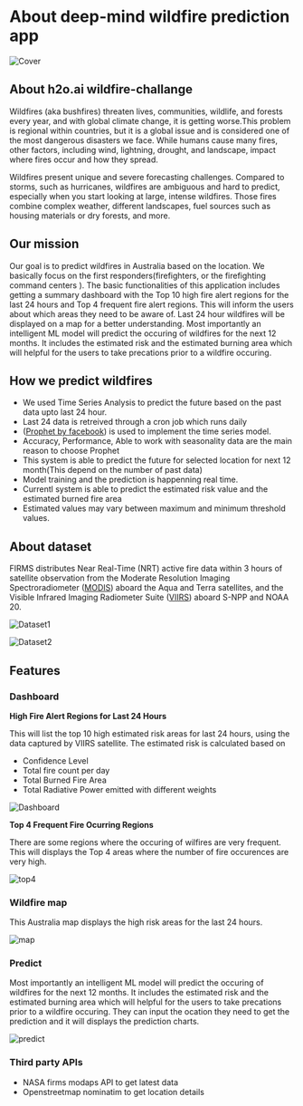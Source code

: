 # About deep-mind wildfire prediction app

![Cover](https://github.com/kavindasr/wildfire_images/blob/main/cover.jpg?raw=true)
## About h2o.ai wildfire-challange

Wildfires (aka bushfires) threaten lives, communities, wildlife, and forests every year, and with global climate change, it is getting worse.This problem is regional within countries, but it is a global issue and is considered one of the most dangerous disasters we face. While humans cause many fires, other factors, including wind, lightning, drought, and landscape, impact where fires occur and how they spread.

Wildfires present unique and severe forecasting challenges. Compared to storms, such as hurricanes, wildfires are ambiguous and hard to predict, especially when you start looking at large, intense wildfires. Those fires combine complex weather, different landscapes, fuel sources such as housing materials or dry forests, and more.

## Our mission
Our goal is to predict wildfires in Australia based on the location. We basically focus on the first responders(firefighters, or the firefighting command centers ). The basic functionalities of this application includes getting a summary dashboard with the Top 10 high fire alert regions for the last 24 hours and Top 4 frequent fire alert regions. This will inform the users about which areas they need to be aware of. Last 24 hour wildfires will be displayed on a map for a better understanding. Most importantly an intelligent ML model will predict the occuring of wildfires for the next 12 months. It includes the estimated risk and the estimated burning area which will helpful for the users to take precations prior to a wildfire occuring.

## How we predict wildfires
- We used Time Series Analysis to predict the future based on the past data upto last 24 hour.
- Last 24 data is retreived through a cron job which runs daily
- ([Prophet by facebook](https://facebook.github.io/prophet/)) is used to implement the time series model.
- Accuracy, Performance, Able to work with seasonality data are the main reason to choose Prophet
- This system is able to predict the future for selected location for next 12 month(This depend on the number of past data)
- Model training and the prediction is happenning real time.
- Currentl system is able to predict the estimated risk value and the estimated burned fire area
- Estimated values may vary between maximum and minimum threshold values.

## About dataset
FIRMS distributes Near Real-Time (NRT) active fire data within 3 hours of satellite observation from the Moderate Resolution Imaging Spectroradiometer ([MODIS](https://modis.gsfc.nasa.gov/)) aboard the Aqua and Terra satellites, and the Visible Infrared Imaging Radiometer Suite ([VIIRS](https://www.jpss.noaa.gov/viirs.html)) aboard S-NPP and NOAA 20.

![Dataset1](https://github.com/kavindasr/wildfire_images/blob/main/WhatsApp%20Image%202022-02-26%20at%201.13.18%20AM(1).jpeg?raw=true)

![Dataset2](https://github.com/kavindasr/wildfire_images/blob/main/WhatsApp%20Image%202022-02-26%20at%201.13.18%20AM.jpeg?raw=true)

## Features
### Dashboard
**High Fire Alert Regions for Last 24 Hours**

This will list the top 10 high estimated risk areas for last 24 hours, using the data captured by VIIRS satellite.
The estimated risk is calculated based on 
- Confidence Level 
- Total fire count per day 
- Total Burned Fire Area 
- Total Radiative Power emitted 
with different weights

![Dashboard](https://github.com/kavindasr/wildfire_images/blob/main/last24.png?raw=true)


**Top 4 Frequent Fire Ocurring Regions**

There are some regions where the occuring of wilfires are very frequent. This will displays the Top 4 areas where the number of fire occurences are very high. 

![top4](https://github.com/kavindasr/wildfire_images/blob/main/WhatsApp%20Image%202022-02-26%20at%201.50.26%20AM.jpeg?raw=true)

### Wildfire map

This Australia map displays the high risk areas for the last 24 hours.  

![map](https://github.com/kavindasr/wildfire_images/blob/main/map.png?raw=true)

### Predict

Most importantly an intelligent ML model will predict the occuring of wildfires for the next 12 months. It includes the estimated risk and the estimated burning area which will helpful for the users to take precations prior to a wildfire occuring. They can input the ocation they need to get the prediction and it will displays the prediction charts.


![predict](https://github.com/kavindasr/wildfire_images/blob/main/predict.png?raw=true)

### Third party APIs
- NASA firms modaps API to get latest data
- Openstreetmap nominatim to get location details


